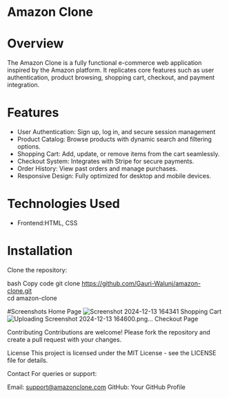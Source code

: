 # Amazon Clone
# Overview
The Amazon Clone is a fully functional e-commerce web application inspired by the Amazon platform. It replicates core features such as user authentication, product browsing, shopping cart, checkout, and payment integration.

# Features
- User Authentication: Sign up, log in, and secure session management 
- Product Catalog: Browse products with dynamic search and filtering options.
- Shopping Cart: Add, update, or remove items from the cart seamlessly.
- Checkout System: Integrates with Stripe for secure payments.
- Order History: View past orders and manage purchases.
- Responsive Design: Fully optimized for desktop and mobile devices.

# Technologies Used
- Frontend:HTML, CSS


# Installation
Clone the repository:

bash
Copy code
git clone https://github.com/Gauri-Walunj/amazon-clone.git  
cd amazon-clone  

#Screenshots
Home Page
![Screenshot 2024-12-13 164341](https://github.com/user-attachments/assets/955a1c8c-cdbc-4ec8-be2f-086956e3be88)
Shopping Cart
![Uploading Screenshot 2024-12-13 164600.png…]()
Checkout Page

Contributing
Contributions are welcome! Please fork the repository and create a pull request with your changes.

License
This project is licensed under the MIT License - see the LICENSE file for details.

Contact
For queries or support:

Email: support@amazonclone.com
GitHub: Your GitHub Profile




